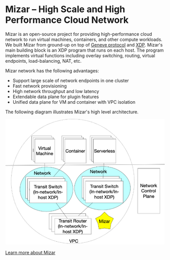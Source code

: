 # Mizar – High Scale and High Performance Cloud Network #

Mizar is an open-source project for providing high-performance cloud network to run virtual machines, containers, and other compute workloads. We built Mizar from ground-up on top of [Geneve protocol](https://tools.ietf.org/html/draft-ietf-nvo3-geneve-08) and [XDP](https://prototype-kernel.readthedocs.io/en/latest/networking/XDP/). Mizar's main building block is an XDP program that runs on each host. The program implements virtual functions including overlay switching, routing, virtual endpoints, load-balancing, NAT, etc.

Mizar network has the following advantages:

- Support large scale of network endpoints in one cluster
- Fast network provisioning
- High network throughput and low latency
- Extendable data plane for plugin features
- Unified data plane for VM and container with VPC isolation

The following diagram illustrates Mizar's high level architecture.

![Mizar Overview](Mizar.png)

[Learn more about Mizar](https://mizar.readthedocs.io/)
